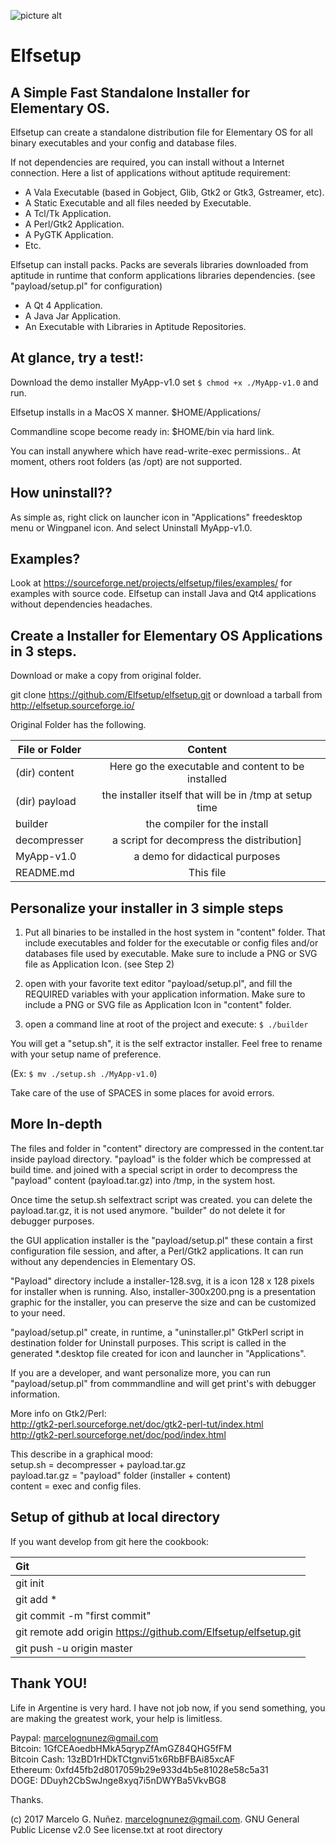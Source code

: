 

![picture alt](http://a.fsdn.com/con/app/proj/elfsetup/screenshots/elfsetup.png "Elfsetup")

Elfsetup
=================================

A Simple Fast Standalone Installer for Elementary OS.
-----------------------------------------------------

Elfsetup can create a standalone distribution file
for Elementary OS for all binary executables and your
config and database files.

If not dependencies are required, you can install without a Internet connection.
Here a list of applications without aptitude requirement:
- A Vala Executable (based in Gobject, Glib, Gtk2 or Gtk3, Gstreamer, etc).
- A Static Executable and all files needed by Executable.
- A Tcl/Tk Application.
- A Perl/Gtk2 Application.
- A PyGTK Application.
- Etc.

Elfsetup can install packs. Packs are severals libraries downloaded from aptitude
in runtime that conform applications libraries dependencies.
(see "payload/setup.pl" for configuration)

- A Qt 4 Application. 
- A Java Jar Application. 
- An Executable with Libraries in Aptitude Repositories. 


At glance, try a test!:
---------------------------
Download the demo installer MyApp-v1.0
set
`$ chmod +x ./MyApp-v1.0`
and run.

Elfsetup installs in a MacOS X manner.
$HOME/Applications/

Commandline scope become ready in:
$HOME/bin via hard link.

You can install anywhere which have read-write-exec permissions..
At moment, others root folders (as /opt)
are not supported.


How uninstall??
----------------
As simple as, right click on launcher icon in "Applications" freedesktop menu or Wingpanel icon.
And select Uninstall MyApp-v1.0.

Examples?
----------
Look at https://sourceforge.net/projects/elfsetup/files/examples/
for examples with source code.
Elfsetup can install Java and Qt4 applications without dependencies headaches.


Create a Installer for Elementary OS Applications in 3 steps.
---------------------------------------------------------------

Download or make a copy from original folder.

git clone https://github.com/Elfsetup/elfsetup.git
or download a tarball from http://elfsetup.sourceforge.io/

Original Folder has the following.

| File or Folder	| Content |
| ---------------------	|:-------------:|
| (dir) content      	| Here go the executable and content to be installed |
| (dir) payload     	| the installer itself that will be in /tmp at setup time |
| builder	 	| the compiler for the install |
| decompresser		| a script for decompress the distribution] |
| MyApp-v1.0		| a demo for didactical purposes |
| README.md		| This file |



Personalize your installer in 3 simple steps
-----------------------------------------------
1) Put all binaries to be installed in the host system
in "content" folder. That include executables and folder for the executable
or config files and/or databases file used by executable.
Make sure to include a PNG or SVG file as Application Icon. (see Step 2)

2) open with your favorite text editor "payload/setup.pl", and fill
the REQUIRED variables with your application information.
Make sure to include a PNG or SVG file as Application Icon in "content" folder.

3) open a command line at root of the project and execute:
`$ ./builder`

You will get a "setup.sh", it is the self extractor installer.
Feel free to rename with your setup name of preference.

(Ex: `$ mv ./setup.sh ./MyApp-v1.0`)

Take care of the use of SPACES in some places for avoid errors.


More In-depth
-----------------------------------------------------

The files and folder in "content" directory are compressed
in the content.tar inside payload directory.
"payload" is the folder which be compressed at build time.
and joined with a special script in order to decompress
the "payload" content (payload.tar.gz) into /tmp, in the system host.

Once time the setup.sh selfextract script was created.
you can delete the payload.tar.gz, it is not used anymore.
"builder" do not delete it for debugger purposes.

the GUI application installer is the "payload/setup.pl"
these contain a first configuration file session, and
after, a Perl/Gtk2 applications. It can run without
any dependencies in Elementary OS.

"Payload" directory include a installer-128.svg, it is
a icon 128 x 128 pixels for installer when is running.
Also, installer-300x200.png is a presentation graphic
for the installer, you can preserve the size
and can be customized to your need.

"payload/setup.pl" create, in runtime, a "uninstaller.pl"
GtkPerl script in destination folder for Uninstall
purposes. This script is called in the generated *.desktop
file created for icon and launcher in "Applications".

If you are a developer, and want personalize more,
you can run "payload/setup.pl" from commmandline
and will get print's with debugger information.

More info on Gtk2/Perl:  
http://gtk2-perl.sourceforge.net/doc/gtk2-perl-tut/index.html  
http://gtk2-perl.sourceforge.net/doc/pod/index.html  


This describe in a graphical mood:  
setup.sh = decompresser + payload.tar.gz  
payload.tar.gz = "payload" folder (installer + content)  
content = exec and config files.  



Setup of github at local directory
------------------------------------
If you want develop from git here the cookbook:

|Git     |
|:-------|
|git init|
|git add *|
|git commit -m "first commit"|
|git remote add origin https://github.com/Elfsetup/elfsetup.git|
|git push -u origin master|


Thank YOU!
--------------

Life in Argentine is very hard. I have not job now, if you
send something, you are making the greatest work, your help is limitless.

Paypal: marcelognunez@gmail.com   
Bitcoin: 1GfCEAoedbHMkA5qrypZfAmGZ84QHG5fFM   
Bitcoin Cash: 13zBD1rHDkTCtgnvi51x6RbBFBAi85xcAF    
Ethereum: 0xfd45fb2d8017059b29e933d4b5e81028e58c5a31    
DOGE: DDuyh2CbSwJnge8xyq7i5nDWYBa5VkvBG8   

Thanks.

(c) 2017 Marcelo G. Nuñez. <marcelognunez@gmail.com>. GNU General Public License v2.0
See license.txt at root directory


